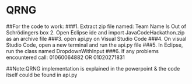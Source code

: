 # QRNG
##For the code to work: 
###1. Extract zip file named: Team Name Is Out of Schrödingers box
2. Open Eclipse ide and import JavaCodeHackathon.zip as an archive file
###3. open api.py on Visual Studio Code
###4. On visual Studio Code, open a new terminal and run the api.py file
###5. In Eclipse, run the class named DropdownWithInput
###6. If any problems encountered call: 01060064882 OR 01020271831

##Note:QRNG implementation is explained in the powerpoint & the code itself could be found in api.py
